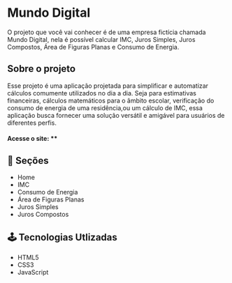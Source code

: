 # Mundo Digital

O projeto que você vai conhecer é de uma empresa fictícia chamada Mundo Digital, nela é possível calcular IMC, Juros Simples, Juros Compostos, Área de Figuras Planas e Consumo de Energia.

## Sobre o projeto

Esse projeto é uma aplicação projetada para simplificar e automatizar cálculos comumente utilizados no dia a dia. Seja para estimativas financeiras, cálculos matemáticos para o âmbito escolar,
verificação do consumo de energia de uma residência,ou um cálculo de IMC,
essa aplicação busca fornecer uma solução versátil e amigável para usuários de diferentes perfis.

#### Acesse o site: ** 

## 📄 Seções

- Home
- IMC
- Consumo de Energia
- Área de Figuras Planas
- Juros Simples
- Juros Compostos


## 🕹️ Tecnologias Utlizadas

- HTML5
- CSS3
- JavaScript

